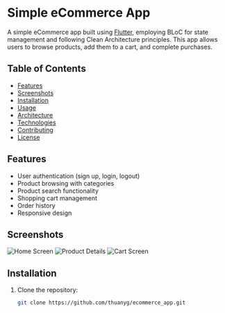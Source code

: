 # Simple eCommerce App

A simple eCommerce app built using [Flutter](https://flutter.dev/), employing BLoC for state management and following Clean Architecture principles.
This app allows users to browse products, add them to a cart, and complete purchases.

## Table of Contents

- [Features](#features)
- [Screenshots](#screenshots)
- [Installation](#installation)
- [Usage](#usage)
- [Architecture](#architecture)
- [Technologies](#technologies)
- [Contributing](#contributing)
- [License](#license)

## Features

- User authentication (sign up, login, logout)
- Product browsing with categories
- Product search functionality
- Shopping cart management
- Order history
- Responsive design

## Screenshots

![Home Screen](blob:https://hamsacorp.sg.larksuite.com/a2d0bc9c-3b6d-4db0-b4fd-f8037508e5ca)
![Product Details](blob:https://hamsacorp.sg.larksuite.com/0fc63ca3-b9d1-4d4e-a0a9-d21e0be3753d)
![Cart Screen](blob:https://hamsacorp.sg.larksuite.com/d26960e6-c4f6-484b-80e3-061fcc7b0853)

## Installation

1. Clone the repository:

   ```bash
   git clone https://github.com/thuanyg/ecommerce_app.git
